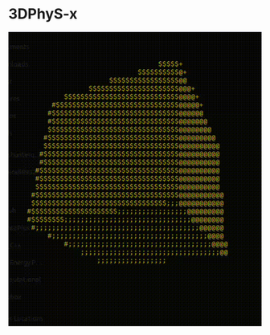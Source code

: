 # 3DPhyS-x

![Alt text](https://github.com/Moh-Maher/3DPhyS-x/blob/main/Snaps/Screencast%20from%2015-01-23%2014%2029%2046.gif?raw=true "Optional Title")
